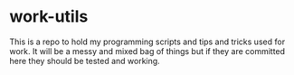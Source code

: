 # work-utils

This is a repo to hold my programming scripts and tips and tricks used for work. It will be a messy and mixed bag of things but if they are committed here they should be tested and working. 
